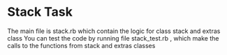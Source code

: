 # Stack Task

The main file is stack.rb which contain the logic for class stack and extras class
You can test the code by running file stack_test.rb , which make the calls to the functions from stack and extras classes
